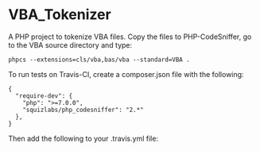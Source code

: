 # VBA_Tokenizer
A PHP project to tokenize VBA files.
Copy the files to PHP-CodeSniffer, go to the VBA source directory and type:

    phpcs --extensions=cls/vba,bas/vba --standard=VBA .
    
To run tests on Travis-CI, create a composer.json file with the following:

    {
      "require-dev": {
        "php": ">=7.0.0",
        "squizlabs/php_codesniffer": "2.*"
      },
    }

Then add the following to your .travis.yml file:

